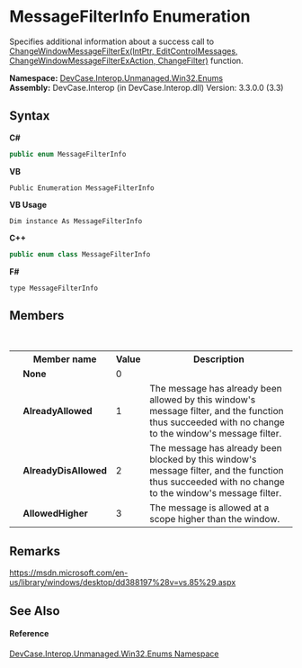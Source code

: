 # MessageFilterInfo Enumeration
 

Specifies additional information about a success call to <a href="M_DevCase_Interop_Unmanaged_Win32_NativeMethods_ChangeWindowMessageFilterEx">ChangeWindowMessageFilterEx(IntPtr, EditControlMessages, ChangeWindowMessageFilterExAction, ChangeFilter)</a> function.

**Namespace:**&nbsp;<a href="N_DevCase_Interop_Unmanaged_Win32_Enums">DevCase.Interop.Unmanaged.Win32.Enums</a><br />**Assembly:**&nbsp;DevCase.Interop (in DevCase.Interop.dll) Version: 3.3.0.0 (3.3)

## Syntax

**C#**<br />
``` C#
public enum MessageFilterInfo
```

**VB**<br />
``` VB
Public Enumeration MessageFilterInfo
```

**VB Usage**<br />
``` VB Usage
Dim instance As MessageFilterInfo
```

**C++**<br />
``` C++
public enum class MessageFilterInfo
```

**F#**<br />
``` F#
type MessageFilterInfo
```


## Members
&nbsp;<table><tr><th></th><th>Member name</th><th>Value</th><th>Description</th></tr><tr><td /><td target="F:DevCase.Interop.Unmanaged.Win32.Enums.MessageFilterInfo.None">**None**</td><td>0</td><td /></tr><tr><td /><td target="F:DevCase.Interop.Unmanaged.Win32.Enums.MessageFilterInfo.AlreadyAllowed">**AlreadyAllowed**</td><td>1</td><td>The message has already been allowed by this window's message filter, and the function thus succeeded with no change to the window's message filter.</td></tr><tr><td /><td target="F:DevCase.Interop.Unmanaged.Win32.Enums.MessageFilterInfo.AlreadyDisAllowed">**AlreadyDisAllowed**</td><td>2</td><td>The message has already been blocked by this window's message filter, and the function thus succeeded with no change to the window's message filter.</td></tr><tr><td /><td target="F:DevCase.Interop.Unmanaged.Win32.Enums.MessageFilterInfo.AllowedHigher">**AllowedHigher**</td><td>3</td><td>The message is allowed at a scope higher than the window.</td></tr></table>

## Remarks
<a href="https://msdn.microsoft.com/en-us/library/windows/desktop/dd388197%28v=vs.85%29.aspx" target="_blank">https://msdn.microsoft.com/en-us/library/windows/desktop/dd388197%28v=vs.85%29.aspx</a>

## See Also


#### Reference
<a href="N_DevCase_Interop_Unmanaged_Win32_Enums">DevCase.Interop.Unmanaged.Win32.Enums Namespace</a><br />